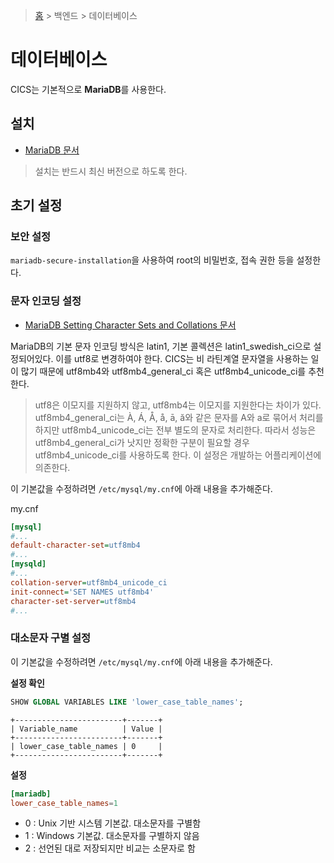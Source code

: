 > [홈](https://github.com/cics-system-team/dev-skills-for-junior-developer) > 백엔드 > 데이터베이스

# 데이터베이스

CICS는 기본적으로 **MariaDB**를 사용한다.

## 설치

- [MariaDB 문서](https://mariadb.org/download/?t=repo-config)

> 설치는 반드시 최신 버전으로 하도록 한다.

## 초기 설정

### 보안 설정

`mariadb-secure-installation`을 사용하여 root의 비밀번호, 접속 권한 등을 설정한다.

### 문자 인코딩 설정

- [MariaDB Setting Character Sets and Collations 문서](https://mariadb.com/kb/en/setting-character-sets-and-collations/)

MariaDB의 기본 문자 인코딩 방식은 latin1, 기본 콜렉션은 latin1_swedish_ci으로 설정되어있다. 이를 utf8로 변경하여야 한다. CICS는 비 라틴계열 문자열을 사용하는 일이 많기 때문에 utf8mb4와 utf8mb4_general_ci 혹은 utf8mb4_unicode_ci를 추천한다.

> utf8은 이모지를 지원하지 않고, utf8mb4는 이모지를 지원한다는 차이가 있다.
> utf8mb4_general_ci는 À, Á, Å, å, ā, ă와 같은 문자를 A와 a로 묶어서 처리를 하지만 utf8mb4_unicode_ci는 전부 별도의 문자로 처리한다. 따라서 성능은 utf8mb4_general_ci가 낫지만 정확한 구분이 필요할 경우 utf8mb4_unicode_ci를 사용하도록 한다. 이 설정은 개발하는 어플리케이션에 의존한다.

이 기본값을 수정하려면 `/etc/mysql/my.cnf`에 아래 내용을 추가해준다.

my.cnf

```ini
[mysql]
#...
default-character-set=utf8mb4
#...
[mysqld]
#...
collation-server=utf8mb4_unicode_ci
init-connect='SET NAMES utf8mb4'
character-set-server=utf8mb4
#...
```

### 대소문자 구별 설정

이 기본값을 수정하려면 `/etc/mysql/my.cnf`에 아래 내용을 추가해준다.

**설정 확인**

```sql
SHOW GLOBAL VARIABLES LIKE 'lower_case_table_names';
```

```
+------------------------+-------+
| Variable_name          | Value |
+------------------------+-------+
| lower_case_table_names | 0     |
+------------------------+-------+
```

**설정**

```toml
[mariadb]
lower_case_table_names=1
```

- 0 : Unix 기반 시스템 기본값. 대소문자를 구별함
- 1 : Windows 기본값. 대소문자를 구별하지 않음
- 2 : 선언된 대로 저장되지만 비교는 소문자로 함
